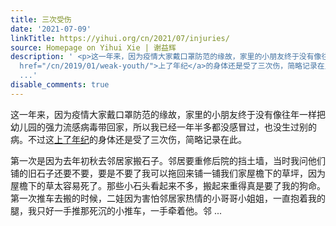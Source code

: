 ```yaml
---
title: 三次受伤
date: '2021-07-09'
linkTitle: https://yihui.org/cn/2021/07/injuries/
source: Homepage on Yihui Xie | 谢益辉
description: ' <p>这一年来，因为疫情大家戴口罩防范的缘故，家里的小朋友终于没有像往年一样把幼儿园的强力流感病毒带回家，所以我已经一年半多都没感冒过，也没生过别的病。不过这<a
  href="/cn/2019/01/weak-youth/">上了年纪</a>的身体还是受了三次伤，简略记录在此。</p> <p>第一次是因为去年初秋去邻居家搬石子。邻居要重修后院的挡土墙，当时我问他们铺的旧石子还要不要，要是不要了我可以拖回来铺一铺我们家屋檐下的草坪，因为屋檐下的草太容易死了。那些小石头看起来不多，搬起来重得真是要了我的狗命。第一次推车去搬的时候，二娃因为害怕邻居家热情的小哥哥小姐姐，一直抱着我的腿，我只好一手推那死沉的小推车，一手牵着他。邻
  ...'
disable_comments: true
---
```

 <p>这一年来，因为疫情大家戴口罩防范的缘故，家里的小朋友终于没有像往年一样把幼儿园的强力流感病毒带回家，所以我已经一年半多都没感冒过，也没生过别的病。不过这<a href="/cn/2019/01/weak-youth/">上了年纪</a>的身体还是受了三次伤，简略记录在此。</p> <p>第一次是因为去年初秋去邻居家搬石子。邻居要重修后院的挡土墙，当时我问他们铺的旧石子还要不要，要是不要了我可以拖回来铺一铺我们家屋檐下的草坪，因为屋檐下的草太容易死了。那些小石头看起来不多，搬起来重得真是要了我的狗命。第一次推车去搬的时候，二娃因为害怕邻居家热情的小哥哥小姐姐，一直抱着我的腿，我只好一手推那死沉的小推车，一手牵着他。邻 ...